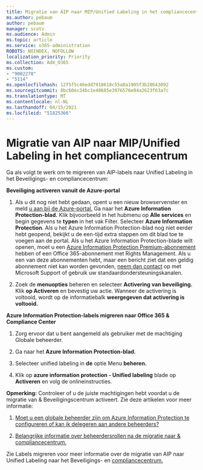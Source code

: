```yaml
---
title: Migratie van AIP naar MIP/Unified Labeling in het compliancecentrum
ms.author: pebaum
author: pebaum
manager: scotv
ms.audience: Admin
ms.topic: article
ms.service: o365-administration
ROBOTS: NOINDEX, NOFOLLOW
localization_priority: Priority
ms.collection: Adm_O365
ms.custom:
- "9002278"
- "5114"
ms.openlocfilehash: 12f5f5c46edd7918618c55a8a1905f3b28643092
ms.sourcegitcommit: 8bc60ec34bc1e40685e3976576e04a2623f63a7c
ms.translationtype: MT
ms.contentlocale: nl-NL
ms.lasthandoff: 04/15/2021
ms.locfileid: "51825366"
---
```

# <a name="migration-from-aip-to-mipunified-labeling-in-the-compliance-center"></a>Migratie van AIP naar MIP/Unified Labeling in het compliancecentrum

Ga als volgt te werk om te migreren van AIP-labels naar Unified Labeling in het Beveiligings- en compliancecentrum:

**Beveiliging activeren vanuit de Azure-portal**

1. Als u dit nog niet hebt gedaan, opent u een nieuw browservenster en meld [u aan bij de Azure-portal.](https://docs.microsoft.com/azure/information-protection/deploy-use/configure-policy#signing-in-to-the-azure-portal) Ga naar het **Azure Information Protection-blad.** Klik bijvoorbeeld in het hubmenu op **Alle services** en begin gegevens te **typen** in het vak Filter. Selecteer **Azure Information Protection**. Als u het Azure Information Protection-blad nog niet eerder [](https://docs.microsoft.com/azure/information-protection/deploy-use/configure-policy#to-access-the-azure-information-protection-blade-for-the-first-time) hebt geopend, bekijkt u de een-tijd extra stappen om dit blad toe te voegen aan de portal. Als u het Azure Information Protection-blade wilt openen, moet u een [Azure Information Protection Premium-abonnement](https://www.microsoft.com/cloud-platform/azure-information-protection-pricing) hebben of een Office 365-abonnement met Rights Management. Als u een van deze abonnementen hebt, maar een bericht ziet dat een geldig abonnement niet kan worden gevonden, [neem dan contact](https://docs.microsoft.com/azure/information-protection/get-started/information-support#to-contact-microsoft-support) op met Microsoft Support of gebruik uw standaardondersteuningskanalen.

2. Zoek de **menuopties** beheren en selecteer **Activering van beveiliging.** Klik **op Activeren** en bevestig uw actie. Wanneer de activering is voltooid, wordt op de informatiebalk **weergegeven dat activering is voltooid.**

**Azure Information Protection-labels migreren naar Office 365 & Compliance Center**

1. Zorg ervoor dat u bent aangemeld als gebruiker met de machtiging Globale beheerder.

2. Ga naar het **Azure Information Protection-blad.**

3. Selecteer unified labeling in **de** optie Menu **beheren.**

4. Klik op **azure information protection - Unified labeling** blade op **Activeren** en volg de onlineinstructies.

**Opmerking:** Controleer of u de juiste machtigingen hebt voordat u de migratie van & Beveiligingscentrum activeert. Zie deze artikelen voor meer informatie:

1. [Moet u een globale beheerder zijn om Azure Information Protection te configureren of kan ik delegeren aan andere beheerders?](https://docs.microsoft.com/azure/information-protection/faqs#do-you-need-to-be-a-global-admin-to-configure-azure-information-protection-or-can-i-delegate-to-other-administrators)

2. [Belangrijke informatie over beheerdersrollen na de migratie naar & compliancecentrum.](https://docs.microsoft.com/azure/information-protection/configure-policy-migrate-labels#important-information-about-administrative-roles)

Zie Labels migreren voor meer informatie over de migratie van AIP naar Unified Labeling naar het Beveiligings- en [compliancecentrum.](https://docs.microsoft.com/azure/information-protection/configure-policy-migrate-labels)
